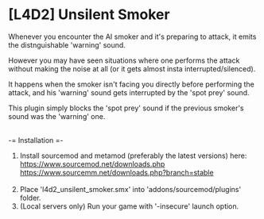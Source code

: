 # [L4D2] Unsilent Smoker
Whenever you encounter the AI smoker and it's preparing to attack, it emits the
distnguishable 'warning' sound.<br>

However you may have seen situations where one performs the attack without
making the noise at all (or it gets almost insta interrupted/silenced).<br>

It happens when the smoker isn't facing you directly before performing the attack, and 
his 'warning' sound gets interrupted by the 'spot prey' sound.<br>
	
This plugin simply blocks the 'spot prey' sound if the previous smoker's sound was
the 'warning' one.<br><br>

-= Installation =-
1. Install sourcemod and metamod (preferably the latest versions) here:<br>
   https://www.sourcemod.net/downloads.php<br>
   https://www.sourcemm.net/downloads.php?branch=stable<br><br>
2. Place 'l4d2_unsilent_smoker.smx' into 'addons/sourcemod/plugins' folder.<br>
3. (Local servers only) Run your game with '-insecure' launch option.
